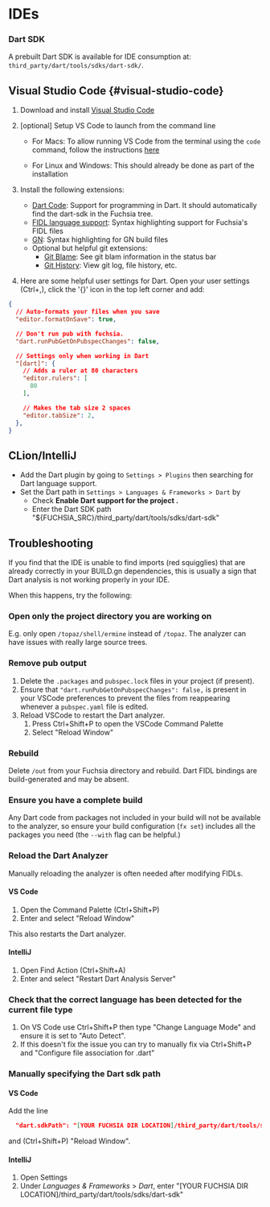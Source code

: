 # IDEs

### Dart SDK

A prebuilt Dart SDK is available for IDE consumption at:
`third_party/dart/tools/sdks/dart-sdk/`.

## Visual Studio Code {#visual-studio-code}

1.  Download and install [Visual Studio Code](https://code.visualstudio.com/)
1.  [optional] Setup VS Code to launch from the command line

    *   For Macs: To allow running VS Code from the terminal using the `code`
        command, follow the instructions
        [here](https://code.visualstudio.com/docs/setup/mac#_launching-from-the-command-line)

    *   For Linux and Windows: This should already be done as part of the
        installation

1.  Install the following extensions:

    *   [Dart Code](https://marketplace.visualstudio.com/items?itemName=Dart-Code.dart-code):
        Support for programming in Dart. It should automatically find the dart-sdk in the Fuchsia tree.
    *   [FIDL language support](https://marketplace.visualstudio.com/items?itemName=fuchsia-authors.language-fidl):
        Syntax highlighting support for Fuchsia's FIDL files
    *   [GN](https://marketplace.visualstudio.com/items?itemName=npclaudiu.vscode-gn):
        Syntax highlighting for GN build files
    *   Optional but helpful git extensions:
        *   [Git Blame](https://marketplace.visualstudio.com/items?itemName=waderyan.gitblame):
            See git blam information in the status bar
        *   [Git History](https://marketplace.visualstudio.com/items?itemName=donjayamanne.githistory):
            View git log, file history, etc.

1.  Here are some helpful user settings for Dart. Open your user
    settings (Ctrl+,), click the '{}' icon in the top left corner and add:

```json
{
  // Auto-formats your files when you save
  "editor.formatOnSave": true,

  // Don't run pub with fuchsia.
  "dart.runPubGetOnPubspecChanges": false,

  // Settings only when working in Dart
  "[dart]": {
    // Adds a ruler at 80 characters
    "editor.rulers": [
      80
    ],

    // Makes the tab size 2 spaces
    "editor.tabSize": 2,
  },
}

```

## CLion/IntelliJ

* Add the Dart plugin by going to `Settings > Plugins` then searching for
  Dart language support.
* Set the Dart path in `Settings > Languages & Frameworks > Dart` by
  * Check __Enable Dart support for the project <project name>.__
  * Enter the Dart SDK path "${FUCHSIA_SRC}/third_party/dart/tools/sdks/dart-sdk"


## Troubleshooting

If you find that the IDE is unable to find imports (red squigglies) that are
already correctly in your BUILD.gn dependencies, this is usually a sign that
Dart analysis is not working properly in your IDE.

When this happens, try the following:

### Open only the project directory you are working on

E.g. only open `/topaz/shell/ermine` instead of `/topaz`. The analyzer can have
issues with really large source trees.

### Remove pub output

1.  Delete the `.packages` and `pubspec.lock` files in your project (if
    present).
1.  Ensure that `"dart.runPubGetOnPubspecChanges": false,` is present in your
    VSCode preferences to prevent the files from reappearing whenever a
    `pubspec.yaml` file is edited.
1.  Reload VSCode to restart the Dart analyzer.
    1.  Press Ctrl+Shift+P to open the VSCode Command Palette
    1.  Select "Reload Window"

### Rebuild

Delete `/out` from your Fuchsia directory and rebuild. Dart FIDL bindings are
build-generated and may be absent.

### Ensure you have a complete build

Any Dart code from packages not included in your build will not be available to
the analyzer, so ensure your build configuration (`fx set`) includes all
the packages you need (the `--with` flag can be helpful.)

### Reload the Dart Analyzer

Manually reloading the analyzer is often needed after modifying FIDLs.

#### VS Code

1.  Open the Command Palette (Ctrl+Shift+P)
1.  Enter and select "Reload Window"

This also restarts the Dart analyzer.

#### IntelliJ

1.  Open Find Action (Ctrl+Shift+A)
1.  Enter and select "Restart Dart Analysis Server"

### Check that the correct language has been detected for the current file type
1.  On VS Code use Ctrl+Shift+P then type "Change Language Mode" and ensure it is set to "Auto Detect".
1.  If this doesn't fix the issue you can try to manually fix via Ctrl+Shift+P and "Configure file association for .dart"

### Manually specifying the Dart sdk path

#### VS Code
Add the line

```json
  "dart.sdkPath": "[YOUR FUCHSIA DIR LOCATION]/third_party/dart/tools/sdks/dart-sdk",
```

and (Ctrl+Shift+P) "Reload Window".

#### IntelliJ

1.  Open Settings
1.  Under *Languages & Frameworks* > *Dart*, enter "[YOUR FUCHSIA DIR LOCATION]/third_party/dart/tools/sdks/dart-sdk"
